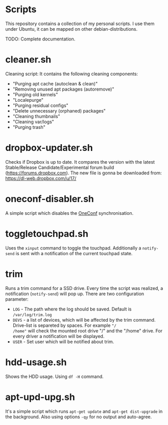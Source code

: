 Scripts
=======
This repository contains a collection of my personal scripts. I use them under Ubuntu, it can be mapped on other debian-distributions.

TODO: Complete documentation.

cleaner.sh
==========
Cleaning script:
It contains the following cleaning components:
- "Purging apt cache (autoclean & clean)"
- "Removing unused apt packages (autoremove)"
- "Purging old kernels"
- "Localepurge"
- "Purging residual configs"
- "Delete unnecessary (orphaned) packages"
- "Cleaning thumbnails"
- "Cleaning var/logs"
- "Purging trash"

dropbox-updater.sh
==================
Checks if Dropbox is up to date. It compares the version with the latest Stable/Release Candidate/Experimental forum build (https://forums.dropbox.com). The new file is gonna be downloaded from: https://dl-web.dropbox.com/u/17/

oneconf-disabler.sh
===================
A simple script which disables the <a href="https://wiki.ubuntu.com/OneConf">OneConf</a> synchronisation.

toggletouchpad.sh
=================
Uses the <code>xinput</code> command to toggle the touchpad. Additionally a <code>notify-send</code> is sent with a notification of the current touchpad state.

trim
====
Runs a trim command for a SSD drive. Every time the script was realized, a notification (<code>notify-send</code>) will pop up.
There are two configuration parameter:
- <code>LOG</code> - The path where the log should be saved. Default is <code>/var/log/trim.log</code>
- <code>DEVS</code> - a list of devices, which will be affected by the trim command. Drive-list is separeted by spaces. For example <code>"/ /home"</code> will check the mounted root drive "/" and the "/home" drive. For every driver a notification will be displayed.
- <code>USER</code> - Set user which will be notified about trim.

hdd-usage.sh
============
Shows the HDD usage. Using <CODE>df -H</CODE> command.

apt-upd-upg.sh
==============
It's a simple script which runs <CODE>apt-get update</CODE> and <CODE>apt-get dist-upgrade</CODE> in the background. Also using options <CODE>-qy</CODE> for no output and auto-agree.
